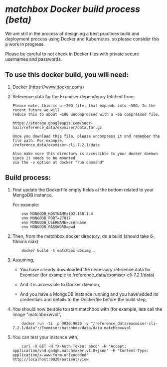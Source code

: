 # <i>matchbox Docker build process (beta)</i>

We are still in the process of designing a best practices build and deployment process using Docker and Kubernetes, 
so please consider this a work in progress. 

Please be careful to not check in Docker files with private secure
usernames and passwords.

## To use this docker build, you will need:

1. Docker (https://www.docker.com/)

2. Reference data for the Exomiser dependency fetched from:
	```
	Please note, this is a ~20G file, that expands into ~50G. In the recent future we will
	reduce this to about ~10G uncompressed with a ~5G compressed file.
	
	https://storage.googleapis.com/seqr-hail/reference_data/exomiser/data.tar.gz
	
	Once you download this file, please uncompress it and remember the file path. For example,
	/reference_data/exomiser-cli-7.2.1/data
	
	Also make sure this directory is accessible to your docker daemon since it needs to be mounted
	via the -v option at docker "run command"
	```
	
	

## Build process:

1. First update the Dockerfile empty fields at the bottom related to your MongoDB instance.
	
	For example:
	
	```
		env MONGODB_HOSTNAME=192.168.1.4
		env MONGODB_PORT=27017
		env MONGODB_USERNAME=username
		env MONGODB_PASSWORD=pwd
	```
	
2. Then, from the matchbox docker directory, do a build (should take 6-10mins max)
	```
		docker build -t matchbox-docimg .
	```
	
3. Assuming,

	* You have already downloaded the necessary reference data for Exomiser (for example to /reference_data/exomiser-cli-7.2.1/data) 
	
	* And it is accessible to Docker daemon, 
	
	* And you have a MongoDB instance running and you have added its credentials and details to the Dockerfile before
the build step, 


4. You should now be able to start matchbox with (for example, lets call the image "matchboxwvol",

	```
		docker run -ti -p 9020:9020 -v "/reference_data/exomiser-cli-7.2.1/data":/Exomiser/matchbox/data/data matchboxwvol 
	``` 


5. You can test your instance with,
	
	```
		curl -X GET -H "X-Auth-Token: abcd" -H "Accept: application/vnd.ga4gh.matchmaker.v1.0+json" -H "Content-Type: application/x-www-form-urlencoded" http://localhost:9020/patient/view
	```



 